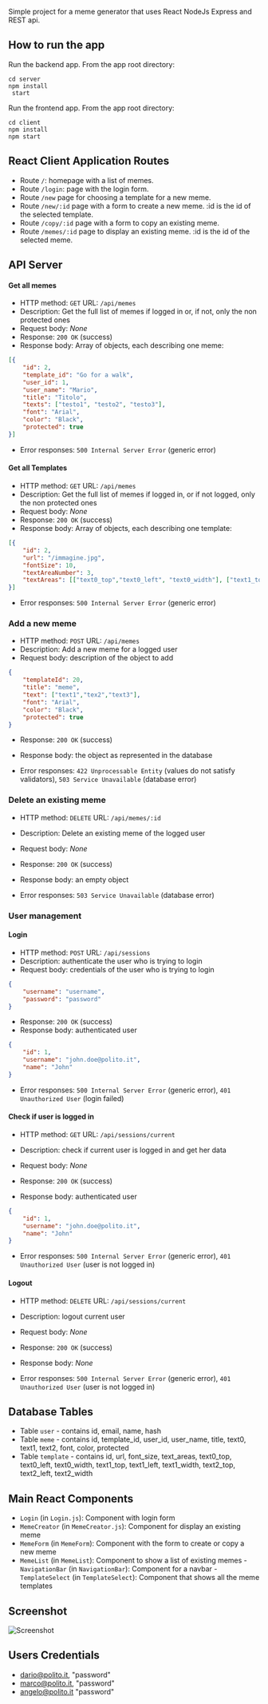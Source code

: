 Simple project for a meme generator that uses React NodeJs Express and REST api.

## How to run the app

Run the backend app. From the app root directory:

```
cd server
npm install
 start
```

Run the frontend app. From the app root directory:

```
cd client
npm install
npm start
```

## React Client Application Routes

- Route `/`: homepage with a list of memes.
- Route `/login`: page with the login form.
- Route `/new` page for choosing a template for a new meme.
- Route `/new/:id` page with a form to create a new meme. :id is the id of the selected template.
- Route `/copy/:id` page with a form to copy an existing meme.
- Route `/memes/:id` page to display an existing meme. :id is the id of the selected meme.

## API Server

#### Get all memes

- HTTP method: `GET` URL: `/api/memes`
- Description: Get the full list of memes if logged in or, if not, only the non protected ones
- Request body: _None_
- Response: `200 OK` (success)
- Response body: Array of objects, each describing one meme:

```JSON
[{
    "id": 2,
    "template_id": "Go for a walk",
    "user_id": 1,
    "user_name": "Mario",
    "title": "Titolo",
    "texts": ["testo1", "testo2", "testo3"],
    "font": "Arial",
    "color": "Black",
    "protected": true
}]
```

- Error responses: `500 Internal Server Error` (generic error)

#### Get all Templates

- HTTP method: `GET` URL: `/api/memes`
- Description: Get the full list of memes if logged in, or if not logged, only the non protected ones
- Request body: _None_
- Response: `200 OK` (success)
- Response body: Array of objects, each describing one template:

```JSON
[{
    "id": 2,
    "url": "/immagine.jpg",
    "fontSize": 10,
    "textAreaNumber": 3,
    "textAreas": [["text0_top","text0_left", "text0_width"], ["text1_top", "text1_left", "text1_width"], ["text2_top", "text2_left", "text2_width"]]
}]
```

- Error responses: `500 Internal Server Error` (generic error)

### Add a new meme

- HTTP method: `POST` URL: `/api/memes`
- Description: Add a new meme for a logged user
- Request body: description of the object to add

```JSON
{
    "templateId": 20,
    "title": "meme",
    "text": ["text1","tex2","text3"],
    "font": "Arial",
    "color": "Black",
    "protected": true
}
```

- Response: `200 OK` (success)
- Response body: the object as represented in the database

- Error responses: `422 Unprocessable Entity` (values do not satisfy validators), `503 Service Unavailable` (database error)

### Delete an existing meme

- HTTP method: `DELETE` URL: `/api/memes/:id`
- Description: Delete an existing meme of the logged user
- Request body: _None_

- Response: `200 OK` (success)
- Response body: an empty object

- Error responses: `503 Service Unavailable` (database error)

### User management

#### Login

- HTTP method: `POST` URL: `/api/sessions`
- Description: authenticate the user who is trying to login
- Request body: credentials of the user who is trying to login

```JSON
{
    "username": "username",
    "password": "password"
}
```

- Response: `200 OK` (success)
- Response body: authenticated user

```JSON
{
    "id": 1,
    "username": "john.doe@polito.it",
    "name": "John"
}
```

- Error responses: `500 Internal Server Error` (generic error), `401 Unauthorized User` (login failed)

#### Check if user is logged in

- HTTP method: `GET` URL: `/api/sessions/current`
- Description: check if current user is logged in and get her data
- Request body: _None_
- Response: `200 OK` (success)

- Response body: authenticated user

```JSON
{
    "id": 1,
    "username": "john.doe@polito.it",
    "name": "John"
}
```

- Error responses: `500 Internal Server Error` (generic error), `401 Unauthorized User` (user is not logged in)

#### Logout

- HTTP method: `DELETE` URL: `/api/sessions/current`
- Description: logout current user
- Request body: _None_
- Response: `200 OK` (success)

- Response body: _None_

- Error responses: `500 Internal Server Error` (generic error), `401 Unauthorized User` (user is not logged in)

## Database Tables

- Table `user` - contains id, email, name, hash
- Table `meme` - contains id, template_id, user_id, user_name, title, text0, text1, text2, font, color, protected
- Table `template` - contains id, url, font_size, text_areas, text0_top, text0_left, text0_width, text1_top, text1_left, text1_width, text2_top, text2_left, text2_width

## Main React Components

- `Login` (in `Login.js`): Component with login form
- `MemeCreator` (in `MemeCreator.js`): Component for display an existing meme
- `MemeForm` (in `MemeForm`): Component with the form to create or copy a new meme
- `MemeList` (in `MemeList`): Component to show a list of existing memes -`NavigationBar` (in `NavigationBar`): Component for a navbar -`TemplateSelect` (in `TemplateSelect`): Component that shows all the meme templates

## Screenshot

![Screenshot](./img/screenshot.png)

## Users Credentials

- dario@polito.it, "password"
- marco@polito.it, "password"
- angelo@polito.it "password"
